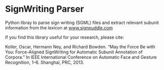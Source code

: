 # SignWriting Parser
Python libray to parse sign writing (SGML) files and extract relevant subunit information from the lexicon at www.signpuddle.com

If you find this library useful for your research, please cite: 

Koller, Oscar, Hermann Ney, and Richard Bowden. “May the Force Be with You: Force-Aligned SignWriting for Automatic Subunit Annotation of Corpora.” In IEEE International Conference on Automatic Face and Gesture Recognition, 1–6. Shanghai, PRC, 2013.
